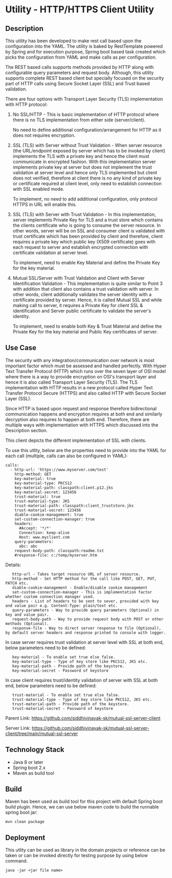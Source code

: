 # Utility - HTTP/HTTPS Client Utility

## Description
This utility has been developed to make rest call based upon the configuration into the YAML. The utility is baked by RestTemplate powered by Spring and for execution purpose, Spring boot based task created which picks the configuration from YAML and make calls as per configuration.

The REST based calls supports methods provided by HTTP along with configurable query parameters and request body. Although, this utility supports complete REST based client but specially focused on the security part of HTTP calls using Secure Socket Layer (SSL) and Trust based validation.

There are four options with Transport Layer Security (TLS) implementation with HTTP protocol:
1. No SSL/HTTP - This is basic implementation of HTTP protocol where there is no TLS implementation from either side (server/client).

   No need to define additional configuration/arrangement for HTTP as it does not requires encryption.

2. SSL (TLS) with Server without Trust Validation - When server resource (the URL/endpoint exposed by server which has to be invoked by client) implements the TLS with a private key and hence the client must communicate in encrypted fashion. With this implementation server implements private key at server but does not implement the trust validation at server level and hence only TLS implemented but client does not verified, therefore at client there is no any kind of private key or certificate required at client level, only need to establish connection with SSL enabled mode.

   To implement, no need to add additional configuration, only protocol HTTPS in URL will enable this.

3. SSL (TLS) with Server with Trust Validation - In this implementation, server implements Private Key for TLS and a trust store which contains the clients certificate who is going to consume the server resource. In other words, server will be on SSL and consumer client is validated with trust certificate which has been provided by client and therefore, client requires a private key which public key (X509 certificate) goes with each request to server and establish encrypted connection with certificate validation at server level.

   To implement, need to enable Key Material and define the Private Key for the key material.

4. Mutual SSL/Server with Trust Validation and Client with Server Identification Validation - This implementation is quite similar to Point 3 with addition that client also contains a trust validation with server. In other words, client additionally validates the server identity with a certificate provided by server. Hence, it is called Mutual SSL and while making call to server, it requires a Private Key for client SSL & identification and Server public certificate to validate the server's identity.

   To implement, need to enable both Key & Trust Material and define the Private Key for the key material and Public Key certificates of server.

## Use Case
The security with any integration/communication over network is most important factor which must be assessed and handled perfectly. With Hyper Text Transfer Protocol (HTTP) which runs over the seven layer of OSI model where there is a way to provide encryption on OSI's transport layer and hence it is also called Transport Layer Security (TLS). The TLS implementation with HTTP results in a new protocol called Hyper Text Transfer Protocol Secure (HTTPS) and also called HTTP with Secure Socket Layer (SSL).

Since HTTP is based upon request and response therefore bidirectional communication happens and encryption requires at both end and similarly decryption also requires to happen at both end. Therefore, there are multiple ways with implementation with HTTPS which discussed into the Description section.

This client depicts the different implementation of SSL with clients.

To use this utlity, below are the properties need to provide into the YAML for each call (multiple, calls can also be configured in YAML):
```
calls:
  - http-url: 'https://www.myserver.com/test'
    http-method: GET
    key-material: true
    key-material-type: PKCS12
    key-material-path: classpath:client.p12.jks
    key-material-secret: 123456
    trust-material: true
    trust-material-type: JKS
    trust-material-path: classpath:client_truststore.jks
    trust-material-secret: 123456
    diable-cookie-management: true
    set-custom-connection-manager: true
    headers:
      #Accept: '*/*'
      Connection: keep-alive
      Host: www.myclient.com
    query-parameters:
      abc: abc
    request-body-path: classpath:readme.txt
    #response-file: c:/temp/myserver.htm
```

Details:
```
   http-url - Takes target resource URL of server resource.
   http-method - Set HTTP method for the call like POST, GET, PUT, PATCH etc.
   diable-cookie-management - Enable/disable cookie management
   set-custom-connection-manager - This is implementation factor whether custom connection manager used.
   headers - List of headers to be sent to sever, provided with key and value pair e.g. Content-Type: plain/text etc.
   query-parameters - Way to provide query parameters (Optional) in key and value pair.
   request-body-path - Way to provide request body with POST or other methods (Optional).
   response-file - Way to direct server response to file (Optional), by default server headers and response printed to console with logger.
```

In case server requires trust validation at server level with SSL at both end, below parameters need to be defined:
```
   key-material - To enable set true else false.
   key-material-type - Type of key store like PKCS12, JKS etc.
   key-material-path - Provide path of the keystore.
   key-material-secret - Password of keystore
```

In case client requires trust/identity validation of server with SSL at both end, below parameters need to be defined:
```
   trust-material - To enable set true else false.
   trust-material-type - Type of key store like PKCS12, JKS etc.
   trust-material-path - Provide path of the keystore.
   trust-material-secret - Password of keystore
```

Parent Link: https://github.com/siddhivinayak-sk/mutual-ssl-server-client

Server Link: https://github.com/siddhivinayak-sk/mutual-ssl-server-client/tree/main/mutual-ssl-server


## Technology Stack
- Java 8 or later
- Spring boot 2.x
- Maven as build tool



## Build
Maven has been used as build tool for this project with default Spring boot build plugin.
Hence, we can use below maven code to build the runnable spring boot jar:

```
mvn clean package
```

## Deployment 
This utlity can be used as library in the domain projects or reference can be taken or can be invoked directly for testing purpose by using below command.

```
java -jar <jar file name>
```
